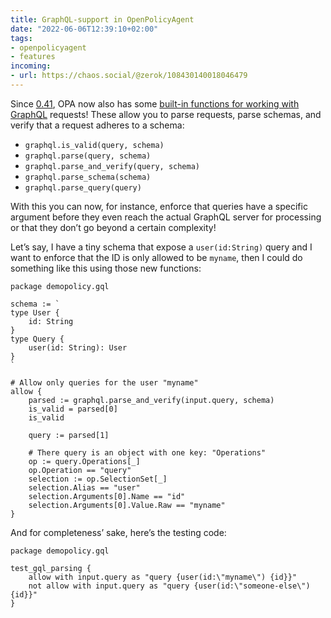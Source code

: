 ```yaml
---
title: GraphQL-support in OpenPolicyAgent
date: "2022-06-06T12:39:10+02:00"
tags:
- openpolicyagent
- features
incoming:
- url: https://chaos.social/@zerok/108430140018046479
---
```


Since [0.41](https://github.com/open-policy-agent/opa/releases/tag/v0.41.0), OPA now also has some [built-in functions for working with GraphQL](https://www.openpolicyagent.org/docs/latest/policy-reference/#graphql) requests! These allow you to parse requests, parse schemas, and verify that a request adheres to a schema:

- `graphql.is_valid(query, schema)`
- `graphql.parse(query, schema)`
- `graphql.parse_and_verify(query, schema)`
- `graphql.parse_schema(schema)`
- `graphql.parse_query(query)`

With this you can now, for instance, enforce that queries have a specific argument before they even reach the actual GraphQL server for processing or that they don’t go beyond a certain complexity!

Let’s say, I have a tiny schema that expose a `user(id:String)` query and I want to enforce that the ID is only allowed to be `myname`, then I could do something like this using those new functions:

```Rego
package demopolicy.gql

schema := `
type User {
    id: String
}
type Query {
    user(id: String): User
}
`

# Allow only queries for the user "myname"
allow {
	parsed := graphql.parse_and_verify(input.query, schema)
	is_valid = parsed[0]
	is_valid

	query := parsed[1]

	# There query is an object with one key: "Operations"
	op := query.Operations[_]
	op.Operation == "query"
	selection := op.SelectionSet[_]
	selection.Alias == "user"
	selection.Arguments[0].Name == "id"
	selection.Arguments[0].Value.Raw == "myname"
}
```

And for completeness’ sake, here’s the testing code:

```Rego
package demopolicy.gql

test_gql_parsing {
	allow with input.query as "query {user(id:\"myname\") {id}}"
	not allow with input.query as "query {user(id:\"someone-else\") {id}}"
}
```
